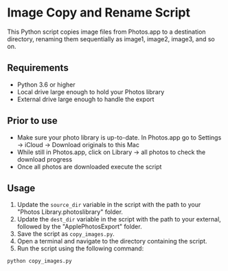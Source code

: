 # Image Copy and Rename Script

This Python script copies image files from Photos.app to a destination directory, renaming them sequentially as image1, image2, image3, and so on.

## Requirements

- Python 3.6 or higher
- Local drive large enough to hold your Photos library
- External drive large enough to handle the export

## Prior to use 

- Make sure your photo library is up-to-date. In Photos.app go to Settings → iCloud → Download originals to this Mac
- While still in Photos.app, click on Library → all photos to check the download progress
- Once all photos are downloaded execute the script

## Usage

1. Update the `source_dir` variable in the script with the path to your "Photos Library.photoslibrary" folder.
2. Update the `dest_dir` variable in the script with the path to your external, followed by the "ApplePhotosExport" folder.
3. Save the script as `copy_images.py`.
4. Open a terminal and navigate to the directory containing the script.
5. Run the script using the following command:

```bash
python copy_images.py
```

